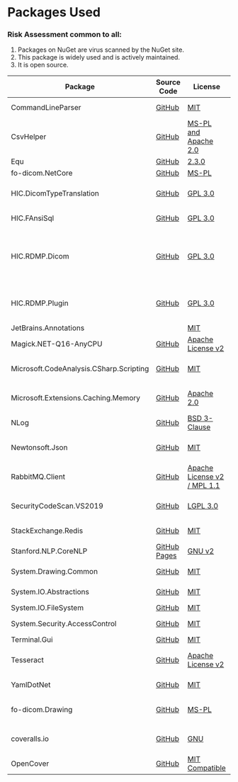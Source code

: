 

# Packages Used

### Risk Assessment common to all:
1. Packages on NuGet are virus scanned by the NuGet site.
2. This package is widely used and is actively maintained.
3. It is open source.

| Package | Source Code |  License | Purpose
| ------- | ------------| ------- | ------- | 
| CommandLineParser | [GitHub](https://github.com/commandlineparser/commandline) | [MIT](https://opensource.org/licenses/MIT)| Command line argument parsing |
| CsvHelper | [GitHub](https://github.com/JoshClose/CsvHelper) | [MS-PL and Apache 2.0](https://github.com/JoshClose/CsvHelper/blob/master/LICENSE.txt)| Writing reports out to CSV reports |
| Equ | [GitHub](https://github.com/thedmi/Equ) | [2.3.0](https://www.nuget.org/packages/Equ/2.3.0) | [MIT](https://opensource.org/licenses/MIT) | Automatic equality functions |
| fo-dicom.NetCore | [GitHub](https://github.com/fo-dicom/fo-dicom) | [MS-PL](https://opensource.org/licenses/MS-PL) | |
| HIC.DicomTypeTranslation | [GitHub](https://github.com/HicServices/DicomTypeTranslation) | [GPL 3.0](https://www.gnu.org/licenses/gpl-3.0.html) | Translate dicom types into C# / database types |
| HIC.FAnsiSql | [GitHub](https://github.com/HicServices/FansiSql) | [GPL 3.0](https://www.gnu.org/licenses/gpl-3.0.html) | Database abstraction layer |
| HIC.RDMP.Dicom | [GitHub](https://github.com/HicServices/RdmpDicom) | [GPL 3.0](https://www.gnu.org/licenses/gpl-3.0.html) | RDMP Plugin containing data load / pipeline components for imaging, reading dicom files etc |
| HIC.RDMP.Plugin | [GitHub](https://github.com/HicServices/RDMP) | [GPL 3.0](https://www.gnu.org/licenses/gpl-3.0.html) | Interact with RDMP objects, base classes for plugin components etc |
| JetBrains.Annotations | |[MIT](https://opensource.org/licenses/MIT) | Static analysis tool |
| Magick.NET-Q16-AnyCPU | [GitHub](https://github.com/dlemstra/Magick.NET) | [Apache License v2](https://github.com/dlemstra/Magick.NET/blob/master/License.txt) | The .NET library for [ImageMagick](https://imagemagick.org/index.php) |
| Microsoft.CodeAnalysis.CSharp.Scripting | [GitHub](https://github.com/dotnet/roslyn) | [MIT](https://opensource.org/licenses/MIT)  | Supports dynamic rules for cohort extraction logic |
| Microsoft.Extensions.Caching.Memory | [GitHub](https://github.com/dotnet/extensions) | [Apache 2.0](https://www.nuget.org/packages/Microsoft.Extensions.Caching.Memory/3.1.7/License) | Caching ID mappings retrieved from Redis/MySQL
| NLog | [GitHub](https://github.com/NLog/NLog) | [BSD 3-Clause](https://github.com/NLog/NLog/blob/dev/LICENSE.txt) | Flexible user configurable logging |
| Newtonsoft.Json | [GitHub](https://github.com/JamesNK/Newtonsoft.Json) | [MIT](https://opensource.org/licenses/MIT) | Serialization of objects for sharing/transmission
| RabbitMQ.Client | [GitHub](https://github.com/rabbitmq/rabbitmq-dotnet-client) | [Apache License v2 / MPL 1.1](https://github.com/rabbitmq/rabbitmq-dotnet-client/blob/master/LICENSE) | Handles messaging between microservices |
| SecurityCodeScan.VS2019 | [GitHub](https://security-code-scan.github.io/) | [LGPL 3.0](https://opensource.org/licenses/lgpl-3.0.html) | Scans code for security issues during build |
| StackExchange.Redis | [GitHub](https://github.com/StackExchange/StackExchange.Redis) |[MIT](https://opensource.org/licenses/MIT) | Required for RedisSwapper |
| Stanford.NLP.CoreNLP | [GitHub Pages](https://sergey-tihon.github.io/Stanford.NLP.NET/) | [GNU v2](https://github.com/sergey-tihon/Stanford.NLP.NET/blob/master/LICENSE.txt)| Name / Organisation detection in text |
| System.Drawing.Common | [GitHub](https://github.com/dotnet/corefx) | [MIT](https://opensource.org/licenses/MIT)  | Supports reading pixel data |
| System.IO.Abstractions | [GitHub](https://github.com/System-IO-Abstractions/System.IO.Abstractions) | [MIT](https://opensource.org/licenses/MIT) | Makes file system injectable in tests |
| System.IO.FileSystem | [GitHub](https://github.com/dotnet/corefx) |[MIT](https://opensource.org/licenses/MIT)  | File I/O |
| System.Security.AccessControl | [GitHub](https://github.com/dotnet/corefx) |[MIT](https://opensource.org/licenses/MIT)  | File access perimssions|
| Terminal.Gui | [GitHub](https://github.com/migueldeicaza/gui.cs/) |[MIT](https://opensource.org/licenses/MIT) | Console GUI library |
| Tesseract | [GitHub](https://github.com/charlesw/tesseract/) |[Apache License v2](https://github.com/charlesw/tesseract/blob/master/LICENSE.txt)  | Optical Character Recognition in Dicom Pixel data|
| YamlDotNet | [GitHub](https://github.com/aaubry/YamlDotNet)  | [MIT](https://opensource.org/licenses/MIT) |Loading configuration files
| fo-dicom.Drawing | [GitHub](https://github.com/fo-dicom/fo-dicom) | [MS-PL](https://opensource.org/licenses/MS-PL)| Support library for reading DICOM pixel data |
| coveralls.io | [GitHub](https://github.com/coveralls-net/coveralls.net) | [GNU](https://github.com/coveralls-net/coveralls.net#license)| Uploader for dot net coverage reports to Coveralls.io |
| OpenCover | [GitHub](https://github.com/OpenCover/opencover) |[MIT Compatible](https://github.com/OpenCover/opencover/blob/master/LICENSE)  | Calculates code coverage for tests|
